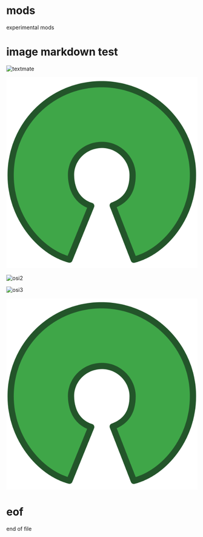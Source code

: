 # mods
experimental mods
# image markdown test

![textmate](https://raw.github.com/textmate/textmate/gh-pages/images/screenshot.png)  

![osi1](images/osi_keyhole.png)

![osi2](https://raw.github.com/pemn/mods/images/osi_keyhole.png)

![osi3](https://raw.github.com/pemn/mods/images/osi_keyhole.png?raw=true)

![osi4](images/osi_keyhole.png?raw=true)

# eof
end of file
